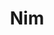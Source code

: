 ---
codehost: https://github.com/https://github.com/nim-lang/nim
facebook: https://apps.facebook.com/reelvalley
logohandle: nim-lang
sort: nim-lang
title: Nim
twitter: https://x.com/nim_lang
website: https://nim-lang.org/
wikipedia: https://en.wikipedia.org/wiki/Nim_(programming_language)
---